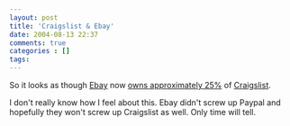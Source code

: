 ```yaml
---
layout: post
title: 'Craigslist & Ebay'
date: 2004-08-13 22:37
comments: true
categories : []
tags:
---
```

So it looks as though <a target="new" href="http://www.ebay.com">Ebay</a> now <a target="new" href="http://home.businesswire.com/portal/site/google/index.jsp?ndmViewId=news_view&newsId=20040813005094&newsLang=en">owns approximately 25%</a> of <a target="new" href="http://www.craigslist.org">Craigslist</a>.

I don't really know how I feel about this. Ebay didn't screw up Paypal and hopefully they won't screw up Craigslist as well. Only time will tell.

